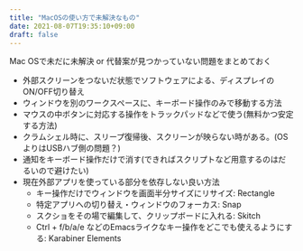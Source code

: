 ```yaml
---
title: "MacOSの使い方で未解決なもの"
date: 2021-08-07T19:35:10+09:00
draft: false
---
```


Mac OSで未だに未解決 or 代替案が見つかっていない問題をまとめておく

* 外部スクリーンをつないだ状態でソフトウェアによる、ディスプレイのON/OFF切り替え
* ウィンドウを別のワークスペースに、キーボード操作のみで移動する方法
* マウスの中ボタンに対応する操作をトラックパッドなどで使う(無料かつ安定する方法)
* クラムシェル時に、スリープ復帰後、スクリーンが映らない時がある。(OSよりはUSBハブ側の問題？)
* 通知をキーボード操作だけで消す(できればスクリプトなど用意するのはだるいので避けたい)
* 現在外部アプリを使っている部分を依存しない良い方法
    - キー操作だけでウィンドウを画面半分サイズにリサイズ: Rectangle
    - 特定アプリへの切り替え・ウィンドウのフォーカス: Snap
    - スクショをその場で編集して、クリップボードに入れる: Skitch
    - Ctrl + f/b/a/e などのEmacsライクなキー操作をどこでも使えるようにする: Karabiner Elements
